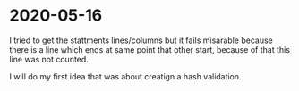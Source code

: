 # 2020-05-16

I tried to get the stattments lines/columns but it fails misarable because there is a line which ends at same point that other start, because of that this line was not counted.

I will do my first idea that was about creatign a hash validation.
